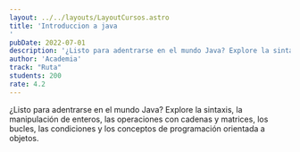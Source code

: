```yaml
---
layout: ../../layouts/LayoutCursos.astro
title: 'Introduccion a java
'
pubDate: 2022-07-01
description: '¿Listo para adentrarse en el mundo Java? Explore la sintaxis, la manipulación de enteros, las operaciones con cadenas y matrices, los bucles, las condiciones y los conceptos de programación orientada a objetos.'
author: 'Academia'
track: "Ruta"
students: 200
rate: 4.2
---
```


¿Listo para adentrarse en el mundo Java? Explore la sintaxis, la manipulación de enteros, las operaciones con cadenas y matrices, los bucles, las condiciones y los conceptos de programación orientada a objetos.
